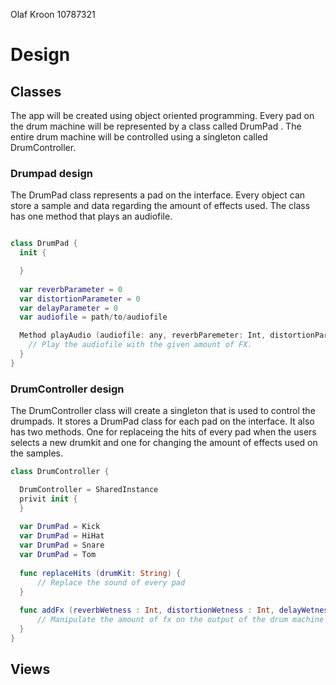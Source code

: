 Olaf Kroon
10787321

# Design

## Classes

The app will be created using object oriented programming. Every pad on the drum machine will be represented by a class called DrumPad . The entire drum machine will be controlled using a singleton called DrumController.

### Drumpad design

The DrumPad class represents a pad on the interface. Every object can store a sample and data regarding the amount of effects used. The class has one method that plays an audiofile.

```swift

class DrumPad {
  init {

  }
  
  var reverbParameter = 0
  var distortionParameter = 0
  var delayParameter = 0
  var audiofile = path/to/audiofile

  Method playAudio (audiofile: any, reverbParemeter: Int, distortionParameter: Int, delayParameter: Int) {
    // Play the audiofile with the given amount of FX.
  }
}
```

### DrumController design

The DrumController class will create a singleton that is used to control the drumpads. It stores a DrumPad class for each pad on the interface. It also has two methods. One for replaceing the hits of every pad when the users selects a new drumkit and one for changing the amount of effects used on the samples. 

``` Swift
class DrumController {

  DrumController = SharedInstance
  privit init {
  }
  
  var DrumPad = Kick
  var DrumPad = HiHat
  var DrumPad = Snare
  var DrumPad = Tom
  
  func replaceHits (drumKit: String) {
      // Replace the sound of every pad 
  }
  
  func addFx (reverbWetness : Int, distortionWetness : Int, delayWetness: Int) {
      // Manipulate the amount of fx on the output of the drum machine
  }   
}
```
## Views




